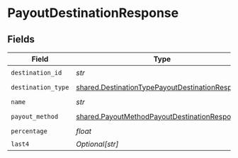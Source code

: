 # PayoutDestinationResponse


## Fields

| Field                                                                                                              | Type                                                                                                               | Required                                                                                                           | Description                                                                                                        |
| ------------------------------------------------------------------------------------------------------------------ | ------------------------------------------------------------------------------------------------------------------ | ------------------------------------------------------------------------------------------------------------------ | ------------------------------------------------------------------------------------------------------------------ |
| `destination_id`                                                                                                   | *str*                                                                                                              | :heavy_check_mark:                                                                                                 | N/A                                                                                                                |
| `destination_type`                                                                                                 | [shared.DestinationTypePayoutDestinationResponse](../../models/shared/destinationtypepayoutdestinationresponse.md) | :heavy_check_mark:                                                                                                 | N/A                                                                                                                |
| `name`                                                                                                             | *str*                                                                                                              | :heavy_check_mark:                                                                                                 | N/A                                                                                                                |
| `payout_method`                                                                                                    | [shared.PayoutMethodPayoutDestinationResponse](../../models/shared/payoutmethodpayoutdestinationresponse.md)       | :heavy_check_mark:                                                                                                 | N/A                                                                                                                |
| `percentage`                                                                                                       | *float*                                                                                                            | :heavy_check_mark:                                                                                                 | N/A                                                                                                                |
| `last4`                                                                                                            | *Optional[str]*                                                                                                    | :heavy_minus_sign:                                                                                                 | N/A                                                                                                                |